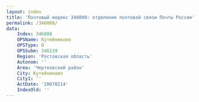 ```yaml
---
layout: index
title: 'Почтовый индекс 346008: отделение почтовой связи Почты России'
permalink: /346008/
data:
    Index: 346008
    OPSName: Кутейниково
    OPSType: О
    OPSSubm: 346139
    Region: 'Ростовская область'
    Autonom: ''
    Area: 'Чертковский район'
    City: Кутейниково
    City1: ''
    ActDate: '20070214'
    IndexOld: ''
---
```

